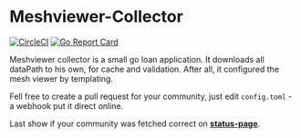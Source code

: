 # Meshviewer-Collector
[![CircleCI](https://circleci.com/gh/genofire/meshviewer-collector/tree/master.svg?style=shield)](https://circleci.com/gh/genofire/meshviewer-collector/tree/develop)
[![Go Report Card](https://goreportcard.com/badge/github.com/genofire/meshviewer-collector)](https://goreportcard.com/report/github.com/genofire/meshviewer-collector)

Meshviewer collector is a small go loan application.
It downloads all dataPath to his own, for cache and validation.
After all, it configured the mesh viewer by templating.


Fell free to create a pull request for your community,
just edit `config.toml` - a webhook put it direct online.

Last show if your community was fetched correct on [**status-page**](https://data.meshviewer.org/collector/).
